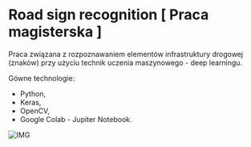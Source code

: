 # Road sign recognition [ Praca magisterska ]


Praca związana z rozpoznawaniem elementów infrastruktury drogowej (znaków) przy użyciu technik uczenia maszynowego - deep learningu. 

Gówne technologie:
- Python,
- Keras, 
- OpenCV,
- Google Colab - Jupiter Notebook.

![IMG](https://i.ibb.co/y44037N/figure-softmax-stoph-2-jpg.png)
